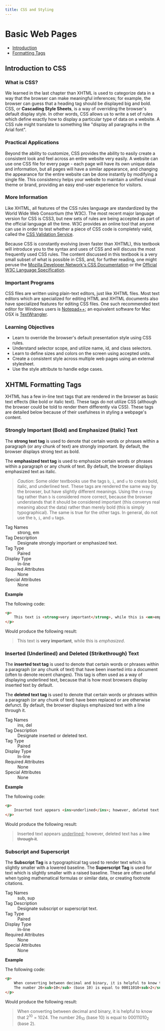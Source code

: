 ```yaml
---
title: CSS and Styling
---
```


# Basic Web Pages

 * [Introduction](introduction.html)
 * [Formatting Tags](formatting-tags.html)

## Introduction to CSS

### What is CSS?

We learned in the last chapter than XHTML is used to categorize data in a way that the browser can make meaningful inferences; for example, the browser can guess that a heading tag should be displayed big and bold. CSS, or **Cascading Style Sheets**, is a way of overriding the browser's default display style. In other words, CSS allows us to write a set of rules which define exactly how to display a particular type of data on a website. A CSS rule might translate to something like "display all paragraphs in the Arial font".

### Practical Applications

Beyond the ability to customize, CSS provides the ability to easily create a consistent look and feel across an entire website very easily. A website can use one CSS file for every page - each page will have its own unique data and information, but all pages will have a similar appearance, and changing the appearance for the entire website can be done instantly by modifying a single file. This consistency helps your website to maintain a unified visual theme or brand, providing an easy end-user experience for visitors.

### More Information

Like XHTML, all features of the CSS rules language are standardized by the World Wide Web Consortium (the W3C). The most recent major language version for CSS is CSS3, but new sets of rules are being accepted as part of the official language all the time. W3C provides an online tool that anyone can use in order to test whether a piece of CSS code is completely valid, called the [CSS Validation Service](https://jigsaw.w3.org/css-validator/).

Because CSS is constantly evolving (even faster than XHTML), this textbook will introduce you to the syntax and uses of CSS and will discuss the most frequently used CSS rules. The content discussed in this textbook is a very small subset of what is possible in CSS, and, for further reading, one might peruse the [Mozilla Developer Network's CSS Documentation](https://developer.mozilla.org/en-US/docs/Web/CSS) or the [Official W3C Language Specification](http://www.w3.org/TR/CSS/).

### Important Programs

CSS files are written using plain-text editors, just like XHTML files. Most text editors which are specialized for editing HTML and XHTML documents also have specialized features for editing CSS files. One such recommended text editor for Windows users is [Notepad++](http://notepad-plus-plus.org/); an equivalent software for Mac OSX is [TextWrangler](http://www.barebones.com/products/textwrangler/download.html).

### Learning Objectives

 * Learn to override the browser's default presentation style using CSS rules.
 * Understand selector scope, and utilize name, id, and class selectors.
 * Learn to define sizes and colors on the screen using accepted units.
 * Create a consistent style across multiple web pages using an external stylesheet.
 * Use the style attribute to handle edge cases.

## XHTML Formatting Tags

XHTML has a few in-line text tags that are rendered in the browser as basic text effects (like bold or italic text). These tags do not utilize CSS (although the browser could be told to render them differently via CSS). These tags are detailed below because of their usefulness in styling a webpage's content.

### Strongly Important (Bold) and Emphasized (Italic) Text

The **strong text tag** is used to denote that certain words or phrases within a paragraph (or any chunk of text) are strongly important. By default, the browser displays strong text as bold.

The **emphasized text tag** is used to emphasize certain words or phrases within a paragraph or any chunk of text. By default, the browser displays emphasized text as italic.

> *Caution*: Some older textbooks use the tags `b`, `i`, and `u` to create bold, italic, and underlined text. These tags are rendered the same way by the browser, but have slightly different meanings. Using the `strong` tag rather than `b` is considered more correct, because the browser understands that it should be considered important (this converys real meaning about the data) rather than merely bold (this is simply typographical). The same is true for the other tags. In general, do not use the `b`, `i`, and `u` tags.

<dl>
    <dt>Tag Names</dt> <dd>strong, em</dd>
    <dt>Tag Description</dt> <dd>Designate strongly important or emphasized text.</dd>
    <dt>Tag Type</dt> <dd>Paired</dd>
    <dt>Display Type</dt> <dd>In-line</dd>
    <dt>Required Attributes</dt> <dd>None</dd>
    <dt>Special Attributes</dt> <dd>None</dd>
</dl>

**Example**

The following code:

```HTML
<p>
    This text is <strong>very important</strong>, while this is <em>emphasized</em>.
</p>
```

Would produce the following result:

> <p>
>     This text is <strong>very important</strong>, while this is <em>emphasized</em>.
> </p>

### Inserted (Underlined) and Deleted (Strikethrough) Text

The **inserted text tag** is used to denote that certain words or phrases within a paragraph (or any chunk of text) that have been inserted into a document (often to denote recent changes). This tag is often used as a way of displaying underlined text, because that is how most browsers display inserted text by default.

The **deleted text tag** is used to denote that certain words or phrases within a paragraph (or any chunk of text) have been replaced or are otherwise defunct. By default, the browser displays emphasized text with a line through it.

<dl>
    <dt>Tag Names</dt> <dd>ins, del</dd>
    <dt>Tag Description</dt> <dd>Designate inserted or deleted text.</dd>
    <dt>Tag Type</dt> <dd>Paired</dd>
    <dt>Display Type</dt> <dd>In-line</dd>
    <dt>Required Attributes</dt> <dd>None</dd>
    <dt>Special Attributes</dt> <dd>None</dd>
</dl>

**Example**

The following code:

```HTML
<p>
    Inserted text appears <ins>underlined</ins>; however, deleted text has a <del>line through it</del>.
</p>
```

Would produce the following result:

> <p>
>     Inserted text appears <ins>underlined</ins>; however, deleted text has a <del>line through it</del>.
> </p>

### Subscript and Superscript

The **Subscript Tag** is a typographical tag used to render text which is slightly smaller with a lowered baseline. The **Superscript Tag** is used for text which is slightly smaller with a raised baseline. These are often useful when typing mathematical formulas or similar data, or creating footnote citations.

<dl>
    <dt>Tag Names</dt> <dd>sub, sup</dd>
    <dt>Tag Description</dt> <dd>Designate subscript or superscript text.</dd>
    <dt>Tag Type</dt> <dd>Paired</dd>
    <dt>Display Type</dt> <dd>In-line</dd>
    <dt>Required Attributes</dt> <dd>None</dd>
    <dt>Special Attributes</dt> <dd>None</dd>
</dl>

**Example**

The following code:

```HTML
<p>
    When converting between decimal and binary, it is helpful to know that 2<sup>10</sup> = 1024.
    The number 26<sub>10</sub> (base 10) is equal to 00011010<sub>2</sub> (base 2).
</p>
```

Would produce the following result:

> <p>
>     When converting between decimal and binary, it is helpful to know that 2<sup>10</sup> = 1024.
>     The number 26<sub>10</sub> (base 10) is equal to 00011010<sub>2</sub> (base 2).
> </p>
